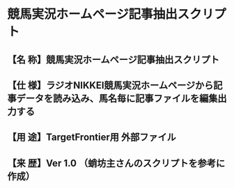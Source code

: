 # 競馬実況ホームページ記事抽出スクリプト
## 【名  称】競馬実況ホームページ記事抽出スクリプト
## 【仕  様】ラジオNIKKEI競馬実況ホームページから記事データを読み込み、馬名毎に記事ファイルを編集出力する
## 【用  途】TargetFrontier用 外部ファイル
## 【来  歴】Ver 1.0 （蛸坊主さんのスクリプトを参考に作成）